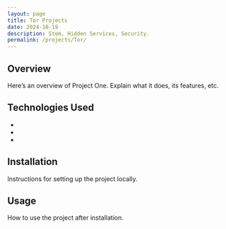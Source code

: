```yaml
---
layout: page
title: Tor Projects
date: 2024-10-19
description: Stem, Hidden Services, Security.
permalink: /projects/Tor/
---
```


## Overview
Here’s an overview of Project One. Explain what it does, its features, etc.

## Technologies Used
- 
- 
- 

## Installation
Instructions for setting up the project locally.

## Usage
How to use the project after installation.
